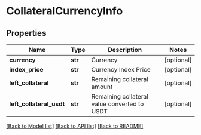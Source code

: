 # CollateralCurrencyInfo

## Properties
Name | Type | Description | Notes
------------ | ------------- | ------------- | -------------
**currency** | **str** | Currency | [optional] 
**index_price** | **str** | Currency Index Price | [optional] 
**left_collateral** | **str** | Remaining collateral amount | [optional] 
**left_collateral_usdt** | **str** | Remaining collateral value converted to USDT | [optional] 

[[Back to Model list]](../README.md#documentation-for-models) [[Back to API list]](../README.md#documentation-for-api-endpoints) [[Back to README]](../README.md)


